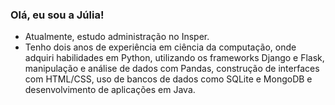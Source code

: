 ### Olá, eu sou a Júlia!

- Atualmente, estudo administração no Insper.
- Tenho dois anos de experiência em ciência da computação, onde adquiri habilidades em Python, utilizando os frameworks Django e Flask, manipulação e análise de dados com Pandas, construção de interfaces com HTML/CSS, uso de bancos de dados como SQLite e MongoDB e desenvolvimento de aplicações em Java.
